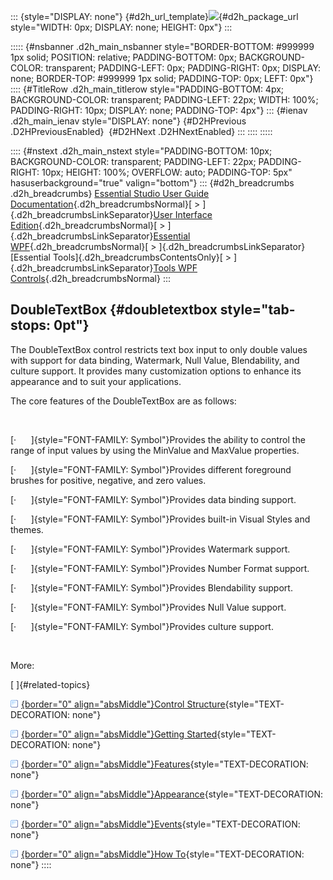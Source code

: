 ::: {style="DISPLAY: none"}
[](ms-xhelp:///?Id=d2h_url_template){#d2h_url_template}![](!package_url!){#d2h_package_url style="WIDTH: 0px; DISPLAY: none; HEIGHT: 0px"}
:::

::::: {#nsbanner .d2h_main_nsbanner style="BORDER-BOTTOM: #999999 1px solid; POSITION: relative; PADDING-BOTTOM: 0px; BACKGROUND-COLOR: transparent; PADDING-LEFT: 0px; PADDING-RIGHT: 0px; DISPLAY: none; BORDER-TOP: #999999 1px solid; PADDING-TOP: 0px; LEFT: 0px"}
:::: {#TitleRow .d2h_main_titlerow style="PADDING-BOTTOM: 4px; BACKGROUND-COLOR: transparent; PADDING-LEFT: 22px; WIDTH: 100%; PADDING-RIGHT: 10px; DISPLAY: none; PADDING-TOP: 4px"}
::: {#ienav .d2h_main_ienav style="DISPLAY: none"}
[](ms-xhelp:///?Id=27ca3cdf-993f-462d-8461-0d0f8a9f4742){#D2HPrevious .D2HPreviousEnabled}  [](ms-xhelp:///?Id=a7627880-22fc-4091-9819-36baf4eda811){#D2HNext .D2HNextEnabled}
:::
::::
:::::

:::: {#nstext .d2h_main_nstext style="PADDING-BOTTOM: 10px; BACKGROUND-COLOR: transparent; PADDING-LEFT: 22px; PADDING-RIGHT: 10px; HEIGHT: 100%; OVERFLOW: auto; PADDING-TOP: 5px" hasuserbackground="true" valign="bottom"}
::: {#d2h_breadcrumbs .d2h_breadcrumbs}
[Essential Studio User Guide Documentation](ms-xhelp:///?Id=12457748-09e3-4d74-a240-8e049cedf030){.d2h_breadcrumbsNormal}[ \> ]{.d2h_breadcrumbsLinkSeparator}[User Interface Edition](ms-xhelp:///?Id=c29296b7-531c-413b-a0ec-488ca1f7f669){.d2h_breadcrumbsNormal}[ \> ]{.d2h_breadcrumbsLinkSeparator}[Essential WPF](ms-xhelp:///?Id=7f4f82c5-151c-4262-94d0-75c4626c77bc){.d2h_breadcrumbsNormal}[ \> ]{.d2h_breadcrumbsLinkSeparator}[Essential Tools]{.d2h_breadcrumbsContentsOnly}[ \> ]{.d2h_breadcrumbsLinkSeparator}[Tools WPF Controls](ms-xhelp:///?Id=2ea58a12-9426-4a63-96b4-89eb80232c2c){.d2h_breadcrumbsNormal}
:::

## DoubleTextBox {#doubletextbox style="tab-stops: 0pt"}

The DoubleTextBox control restricts text box input to only double values with support for data binding, Watermark, Null Value, Blendability, and culture support. It provides many customization options to enhance its appearance and to suit your applications.

The core features of the DoubleTextBox are as follows:

 

[·      ]{style="FONT-FAMILY: Symbol"}Provides the ability to control the range of input values by using the MinValue and MaxValue properties.

[·      ]{style="FONT-FAMILY: Symbol"}Provides different foreground brushes for positive, negative, and zero values.

[·      ]{style="FONT-FAMILY: Symbol"}Provides data binding support.

[·      ]{style="FONT-FAMILY: Symbol"}Provides built-in Visual Styles and themes.

[·      ]{style="FONT-FAMILY: Symbol"}Provides Watermark support.

[·      ]{style="FONT-FAMILY: Symbol"}Provides Number Format support.

[·      ]{style="FONT-FAMILY: Symbol"}Provides Blendability support.

[·      ]{style="FONT-FAMILY: Symbol"}Provides Null Value support.

[·      ]{style="FONT-FAMILY: Symbol"}Provides culture support.

 

More:

[ ]{#related-topics}

[![](button.gif){border="0" align="absMiddle"}Control Structure](ms-xhelp:///?Id=a7627880-22fc-4091-9819-36baf4eda811){style="TEXT-DECORATION: none"}

[![](button.gif){border="0" align="absMiddle"}Getting Started](ms-xhelp:///?Id=061950eb-2902-4700-a594-f8824e31cc53){style="TEXT-DECORATION: none"}

[![](button.gif){border="0" align="absMiddle"}Features](ms-xhelp:///?Id=63bc1390-ba49-4090-92e6-0df6ad0791c4){style="TEXT-DECORATION: none"}

[![](button.gif){border="0" align="absMiddle"}Appearance](ms-xhelp:///?Id=9fd848aa-ed75-4cc9-8942-20f099d40926){style="TEXT-DECORATION: none"}

[![](button.gif){border="0" align="absMiddle"}Events](ms-xhelp:///?Id=e1616ae5-f84a-4b49-811c-7480695f2a75){style="TEXT-DECORATION: none"}

[![](button.gif){border="0" align="absMiddle"}How To](ms-xhelp:///?Id=1cb0e52e-e4af-4406-b3bb-6c230328506f){style="TEXT-DECORATION: none"}
::::
